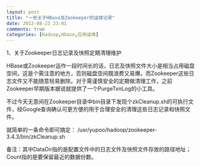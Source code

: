 ```yaml
---
layout: post
title: "一些关于HBase及Zookeeper的运维记录"
date: 2012-08-23 23:01
comments: true
categories: [Hadoop,Hbase,应用运维]
---
```

1、关于Zookeeper日志记录及快照定期清理维护

HBase或Zookeeper运作一段时间长的话，日志及快照文件大小是相当占用磁盘空间，这是个需注意的地方，否则磁盘空间既浪费又易爆。而Zookeeper这些日志文件又不能随意轻易删除。对于需谨慎安全的定期做清理工作，之前Zookeeper早期版本据说就提供了一个PurgeTxnLog的小工具。

不过今天无意间在Zookeeper目录中bin目录下发现个zkCleanup.sh的可执行文件，经Google查询确认可更方便的用于合理安全的清理这些日志记录和快照文件。

就简单的一条命令即可搞定：
	/usr/yupoo/hadoop/zookeeper-3.4.3/bin/zkCleanup.sh <DataDir> <Count> 

备注：其中DataDir指的是配置文件中的日志文件及快照文件存放的路径地址；Count指的是要保留最近的数据份数。


